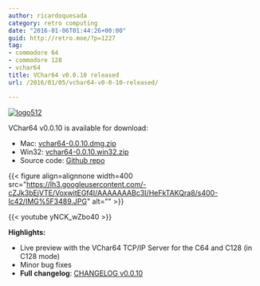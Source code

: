 ```yaml
---
author: ricardoquesada
category: retro computing
date: "2016-01-06T01:44:26+00:00"
guid: http://retro.moe/?p=1227
tag:
- commodore 64
- commodore 128
- vchar64
title: VChar64 v0.0.10 released
url: /2016/01/05/vchar64-v0-0-10-released/

---
```


[![logo512](/wp-content/uploads/2015/08/logo512.png)](/wp-content/uploads/2015/08/logo512.png)

VChar64 v0.0.10 is available for download:

- Mac: [vchar64-0.0.10.dmg.zip](https://github.com/ricardoquesada/vchar64/releases/download/0.0.10/vchar64-0.0.10.dmg.zip)
- Win32: [vchar64-0.0.10.win32.zip](https://github.com/ricardoquesada/vchar64/releases/download/0.0.10/vchar64-0.0.10.win32.zip)
- Source code: [Github repo](https://github.com/ricardoquesada/vchar64)

{{< figure align=alignnone width=400 src="https://lh3.googleusercontent.com/-cZJk3bEjVTE/VoxwitEGf4I/AAAAAAABc3I/HeFkTAKQra8/s400-Ic42/IMG%5F3489.JPG" alt="" >}}

{{< youtube yNCK_wZbo40 >}}

**Highlights:**

- Live preview with the VChar64 TCP/IP Server for the C64 and C128 (in C128 mode)
- Minor bug fixes
- **Full changelog**: [CHANGELOG v0.0.10](https://github.com/ricardoquesada/vchar64/blob/0.0.10/CHANGELOG)
